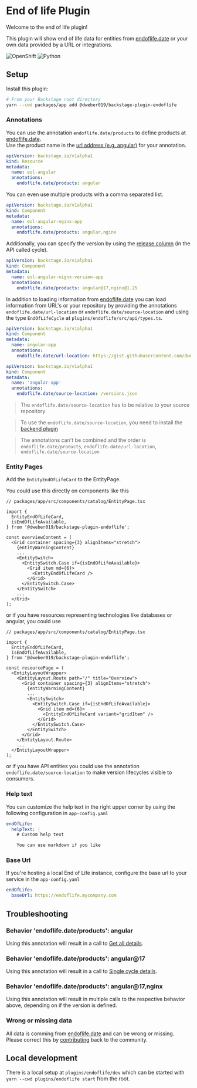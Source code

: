 # End of life Plugin

Welcome to the end of life plugin!

This plugin will show end of life data for entities from [endoflife.date](https://endoflife.date/) or your own data provided by a URL or integrations.

![OpenShift](https://raw.githubusercontent.com/dweber019/backstage-plugins/main/plugins/endoflife/docs/example-open-shift.png)
![Python](https://raw.githubusercontent.com/dweber019/backstage-plugins/main/plugins/endoflife/docs/example-python.png)

## Setup

Install this plugin:

```bash
# From your Backstage root directory
yarn --cwd packages/app add @dweber019/backstage-plugin-endoflife
```

### Annotations

You can use the annotation `endoflife.date/products` to define products at [endoflife.date](https://endoflife.date/).  
Use the product name in the [url address (e.g. angular)](https://endoflife.date/angular) for your annotation.

```yaml
apiVersion: backstage.io/v1alpha1
kind: Resource
metadata:
  name: eol-angular
  annotations:
    endoflife.date/products: angular
```

You can even use multiple products with a comma separated list.

```yaml
apiVersion: backstage.io/v1alpha1
kind: Component
metadata:
  name: eol-angular-nginx-app
  annotations:
    endoflife.date/products: angular,nginx
```

Additionally, you can specify the version by using the [release column](https://endoflife.date/angular) (in the API called cycle).

```yaml
apiVersion: backstage.io/v1alpha1
kind: Component
metadata:
  name: eol-angular-nignx-version-app
  annotations:
    endoflife.date/products: angular@17,nginx@1.25
```

In addition to loading information from [endoflife.date](https://endoflife.date/) you can load information from URL's
or your repository by providing the annotations `endoflife.date/url-location` or `endoflife.date/source-location` and
using the type `EndOfLifeCycle` at `plugins/endoflife/src/api/types.ts`.

```yaml
apiVersion: backstage.io/v1alpha1
kind: Component
metadata:
  name: angular-app
  annotations:
    endoflife.date/url-location: https://gist.githubusercontent.com/dweber019/.../raw/.../versions.json
```

```yaml
apiVersion: backstage.io/v1alpha1
kind: Component
metadata:
  name: 'angular-app'
  annotations:
    endoflife.date/source-location: /versions.json
```

> The `endoflife.date/source-location` has to be relative to your source repository

> To use the `endoflife.date/source-location`, you need to install the [backend plugin](../endoflife-backend)

> The annotations can't be combined and the order is `endoflife.date/products`, `endoflife.date/url-location`, `endoflife.date/source-location`

### Entity Pages

Add the `EntityEndOfLifeCard` to the EntityPage.

You could use this directly on components like this

```tsx
// packages/app/src/components/catalog/EntityPage.tsx

import {
  EntityEndOfLifeCard,
  isEndOfLifeAvailable,
} from '@dweber019/backstage-plugin-endoflife';

const overviewContent = (
  <Grid container spacing={3} alignItems="stretch">
    {entityWarningContent}
    ...
    <EntitySwitch>
      <EntitySwitch.Case if={isEndOfLifeAvailable}>
        <Grid item md={6}>
          <EntityEndOfLifeCard />
        </Grid>
      </EntitySwitch.Case>
    </EntitySwitch>
    ...
  </Grid>
);
```

or if you have resources representing technologies like databases or angular, you could use

```tsx
// packages/app/src/components/catalog/EntityPage.tsx

import {
  EntityEndOfLifeCard,
  isEndOfLifeAvailable,
} from '@dweber019/backstage-plugin-endoflife';

const resourcePage = (
  <EntityLayoutWrapper>
    <EntityLayout.Route path="/" title="Overview">
      <Grid container spacing={3} alignItems="stretch">
        {entityWarningContent}
        ...
        <EntitySwitch>
          <EntitySwitch.Case if={isEndOfLifeAvailable}>
            <Grid item md={6}>
              <EntityEndOfLifeCard variant="gridItem" />
            </Grid>
          </EntitySwitch.Case>
        </EntitySwitch>
      </Grid>
    </EntityLayout.Route>
    ...
  </EntityLayoutWrapper>
);
```

or if you have API entities you could use the annotation `endoflife.date/source-location`
to make version lifecycles visible to consumers.

### Help text

You can customize the help text in the right upper corner by using the following configuration in `app-config.yaml`

```yaml
endOfLife:
  helpText: |
    # Custom help text

    You can use markdown if you like
```

### Base Url

If you're hosting a local End of Life instance, configure the base url to your service in the `app-config.yaml`

```yaml
endOfLife:
  baseUrl: https://endoflife.mycompany.com
```

## Troubleshooting

### Behavior 'endoflife.date/products': angular

Using this annotation will result in a call to [Get all details](https://endoflife.date/docs/api).

### Behavior 'endoflife.date/products': angular@17

Using this annotation will result in a call to [Single cycle details](https://endoflife.date/docs/api).

### Behavior 'endoflife.date/products': angular@17,nginx

Using this annotation will result in multiple calls to the respective behavior above, depending on if the version is defined.

### Wrong or missing data

All data is comming from [endoflife.date](https://endoflife.date/) and can be wrong or missing.  
Please correct this by [contributing](https://endoflife.date/contribute) back to the community.

## Local development

There is a local setup at `plugins/endoflife/dev` which can be started with `yarn --cwd plugins/endoflife start` from the root.
